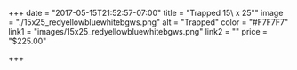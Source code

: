 +++
date = "2017-05-15T21:52:57-07:00"
title = "Trapped 15\ x 25\""
image = "./15x25_redyellowbluewhitebgws.png"
alt = "Trapped"
color = "#F7F7F7"
link1 = "images/15x25_redyellowbluewhitebgws.png"
link2 = ""
price = "$225.00"

+++
